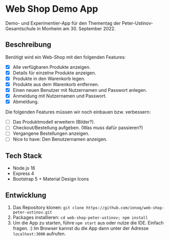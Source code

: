 # Web Shop Demo App

Demo- und Experimentier-App für den Thementag der Peter-Ustinov-Gesamtschule in Monheim am 30. September 2022.

## Beschreibung

Benötigt wird ein Web-Shop mit den folgenden Features:

- [X] Alle verfügbaren Produkte anzeigen.
- [X] Details für einzelne Produkte anzeigen.
- [X] Produkte in den Warenkorb legen.
- [X] Produkte aus dem Warenkorb entfernen.
- [X] Einen neuen Benutzer mit Nutzernamen und Passwort anlegen.
- [X] Anmeldung mit Nutzernamen und Passwort.
- [X] Abmeldung.

Die folgenden Features müssen wir noch einbauen bzw. verbessern:
- [ ] Das Produktmodell erweitern (Bilder?).
- [ ] Checkout/Bestellung aufgeben. (Was muss dafür passieren?)
- [ ] Vergangene Bestellungen anzeigen.
- [ ] Nice to have: Den Benutzernamen anzeigen.

## Tech Stack

- Node.js 16
- Express 4
- Bootstrap 5 + Material Design Icons

## Entwicklung

1. Das Repository klonen: `git clone https://github.com/innoq/web-shop-peter-ustinov.git`
2. Packages installieren: `cd web-shop-peter-ustinov; npm install`
3. Um die App zu starten, führe `npm start` aus oder nutze die IDE. Einfach fragen. :) Im Browser kannst du die App dann unter der Adresse `localhost:3000` aufrufen.
